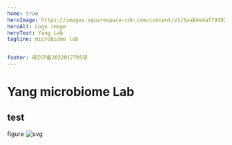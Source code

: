 ```yaml
---
home: true
heroImage: https://images.squarespace-cdn.com/content/v1/5aa84edaf793922ad7a32f48/1530472563594-BD4SODXTT6GJZHKEEUNJ/AdobeStock_92533760_gut+microbiome.jpeg?format=2500w
heroAlt: Logo image
heroText: Yang Lab
tagline: microbiome lab


footer: 闽ICP备2022017705号
---
```


#  Yang microbiome Lab


## test
figure ![svg](/3.svg)
